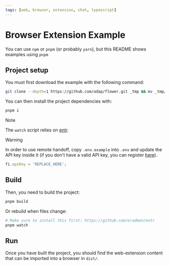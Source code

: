 ```yaml
---
tags: [web, browser, extension, chat, typescript]
---
```


# Browser Extension Example

You can use `npm` or `pnpm` (or probably `yarn`), but this README shows examples using `pnpm`

## Project setup

You must first download the example with the following command:

```bash
git clone --depth=1 https://github.com/adap/flower.git _tmp && mv _tmp/intelligence/ts/examples/encrypted . && rm -rf _tmp && cd encrypted
```

You can then install the project dependencies with:

```bash
pnpm i
```

> [!NOTE]
> The `watch` script relies on [entr](https://github.com/eradman/entr).

> [!WARNING]
> In order to use remote handoff, copy `.env.example` into `.env` and update the API key inside it (if you don't have a valid API key, you can register [here](https://flower.ai/intelligence/)).
>
> ```typescript
> fi.apiKey = 'REPLACE_HERE';
> ```

## Build

Then, you need to build the project:

```bash
pnpm build
```

Or rebuild when files change:

```sh
# Make sure to install this first: https://github.com/eradman/entr
pnpm watch
```

## Run

Once you have built the project, you should find the web-extension content that
can be imported into a browser in `dist/`.
